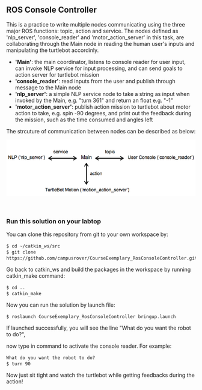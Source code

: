 
## ROS Console Controller
This is a practice to write multiple nodes communicating using the three major ROS functions: topic, action and service. The nodes defined as 'nlp_server', 'console_reader' and 'motor_action_server' in this task, are collaborating through the Main node in reading the human user's inputs and manipulating the turtlebot accordinly.

- **'Main'**: the main coordinator, listens to console reader for user input, can invoke NLP service for input processing, and can send goals to action server for turtlebot mission 
- **'console_reader'**: read inputs from the user and publish through message to the Main node
- **'nlp_server'**: a simple NLP service node to take a string as input when invoked by the Main, e.g. "turn 361" and return an float e.g. "-1"
- **'motor_action_server'**: publish action mission to turtlebot about motor action to take, e.g. spin -90 degrees, and print out the feedback during the mission, such as the time consumed and angles left

The strcuture of communication between nodes can be described as below: 

<img src="https://raw.githubusercontent.com/celisun/CourseExemplary_ROSConsoleController/master/multi-node_structure_sketch.png" width="650">

  


### Run this solution on your labtop
You can clone this repository from git to your own workspace by:
```
$ cd ~/catkin_ws/src
$ git clone https://github.com/campusrover/CourseExemplary_RosConsoleController.git
```
Go back to catkin_ws and build the packages in the workspace by running catkin_make command:
```
$ cd ..
$ catkin_make
```
Now you can run the solution by launch file:
```
$ roslaunch CourseExemplary_RosConsoleController bringup.launch
```
If launched successfully, you will see the line "What do you want the robot to do?",

now type in command to activate the console reader. For example:
```
What do you want the robot to do?
$ turn 90
```
Now just sit tight and watch the turtlebot while getting feedbacks during the action!
